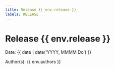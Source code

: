 ```yaml
---
title: Release {{ env.release }}
labels: RELEASE
---
```

# Release {{ env.release }}

Date: {{ date | date('YYYY, MMMM Do') }}

Author(s): {{ env.authors }}
